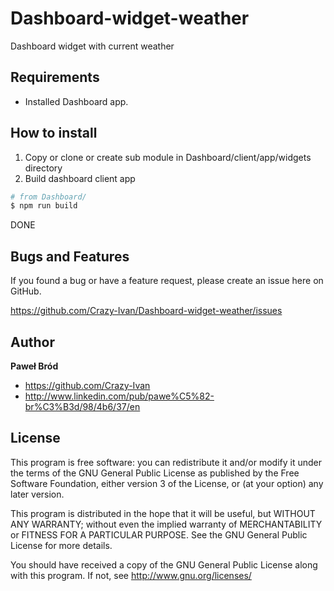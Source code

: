 # Dashboard-widget-weather
Dashboard widget with current weather

## Requirements

+ Installed Dashboard app. 

## How to install 

1. Copy or clone or create sub module in Dashboard/client/app/widgets directory 
2. Build dashboard client app 

```bash
# from Dashboard/ 
$ npm run build 
```

DONE 

Bugs and Features
-----------------

If you found a bug or have a feature request, please create an issue here on GitHub.

https://github.com/Crazy-Ivan/Dashboard-widget-weather/issues


Author
------

**Paweł Bród**

+ https://github.com/Crazy-Ivan
+ http://www.linkedin.com/pub/pawe%C5%82-br%C3%B3d/98/4b6/37/en


License
-------

This program is free software: you can redistribute it and/or modify
it under the terms of the GNU General Public License as published by
the Free Software Foundation, either version 3 of the License, or
(at your option) any later version.

This program is distributed in the hope that it will be useful,
but WITHOUT ANY WARRANTY; without even the implied warranty of
MERCHANTABILITY or FITNESS FOR A PARTICULAR PURPOSE.  See the
GNU General Public License for more details.

You should have received a copy of the GNU General Public License
along with this program.  If not, see <http://www.gnu.org/licenses/>


